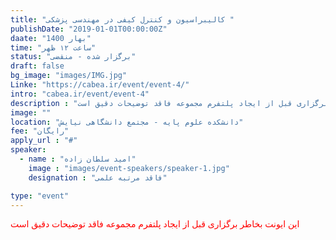 ```yaml
---
title: "کالیبراسیون و کنترل کیفی در مهندسی پزشکی "
publishDate: "2019-01-01T00:00:00Z"
daate: "1400 بهار"
time: "ساعت ۱۲ ظهر"
status: "برگزار شده - منقضی"
draft: false
bg_image: "images/IMG.jpg"
Linke: "https://cabea.ir/event/event-4/"
intro: "cabea.ir/event/event-4"
description : "این ایونت بخاطر برگزاری قبل از ایجاد پلتفرم مجموعه فاقد توضیحات دقیق است"
image: ""
location: "دانشکده علوم پایه - مجتمع دانشگاهی نیایش"
fee: "رایگان"
apply_url : "#"
speaker:
  - name : "امید سلطان‌ زاده"
    image : "images/event-speakers/speaker-1.jpg"
    designation : "فاقد مرتبه علمی"

type: "event"
---
```


<p style="color: red;">این ایونت بخاطر برگزاری قبل از ایجاد پلتفرم مجموعه فاقد توضیحات دقیق است</p>